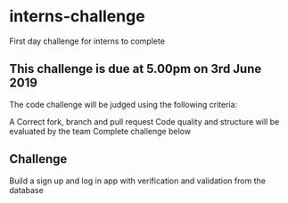 # interns-challenge
First day challenge for interns to complete

## This challenge is due at 5.00pm on 3rd June 2019

The code challenge will be judged using the following criteria:

A Correct fork, branch and pull request
Code quality and structure will be evaluated by the team
Complete challenge below

## Challenge
Build a sign up and log in app with verification and validation from the database
